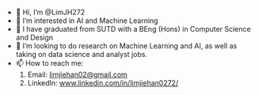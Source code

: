 - 👋 Hi, I’m @LimJH272
- 👀 I’m interested in AI and Machine Learning
- 🌱 I have graduated from SUTD with a BEng (Hons) in Computer Science and Design
- 💞️ I’m looking to do research on Machine Learning and AI, as well as taking on data science and analyst jobs.
- 📫 How to reach me:
  1. Email: limjiehan02@gmail.com
  2. LinkedIn: www.linkedin.com/in/limjiehan0272/

<!---
LimJH272/LimJH272 is a ✨ special ✨ repository because its `README.md` (this file) appears on your GitHub profile.
You can click the Preview link to take a look at your changes.
--->
